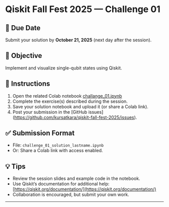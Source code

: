 # Qiskit Fall Fest 2025 — Challenge 01

## 📅 Due Date
Submit your solution by **October 21, 2025** (next day after the session).

## 🎯 Objective
Implement and visualize single-qubit states using Qiskit.

## 📝 Instructions
1. Open the related Colab notebook [challange_01.ipynb](https://colab.research.google.com/github/kursatkara/qiskit-fall-fest-2025/blob/master/challenges/challange_01.ipynb) 
2. Complete the exercise(s) described during the session.
3. Save your solution notebook and upload it (or share a Colab link).
4. Post your submission in the [GitHub issues] (https://github.com/kursatkara/qiskit-fall-fest-2025/issues).

## ✅ Submission Format
- File: `challenge_01_solution_lastname.ipynb`  
- Or: Share a Colab link with access enabled.

## 💡 Tips
- Review the session slides and example code in the notebook.  
- Use Qiskit’s documentation for additional help: [https://qiskit.org/documentation/](https://qiskit.org/documentation/)  
- Collaboration is encouraged, but submit your own work.  

---
